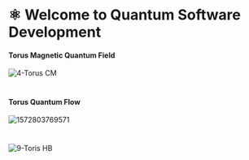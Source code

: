 #  ⚛︎ Welcome to Quantum Software Development

#### Torus Magnetic Quantum Field

![4-Torus CM](https://github.com/Quantum-Software-Development/.github/assets/113218619/efd1e779-d915-4a9f-b81b-fa182a9c8dd4)

#

#### Torus Quantum Flow

![1572803769571](https://github.com/Quantum-Software-Development/.github/assets/113218619/54df5887-5445-4698-931f-c9c0a957df96)

#

![9-Toris   HB](https://github.com/Quantum-Software-Development/.github/assets/113218619/a004457a-6436-48f1-9d17-644f0247147d)



